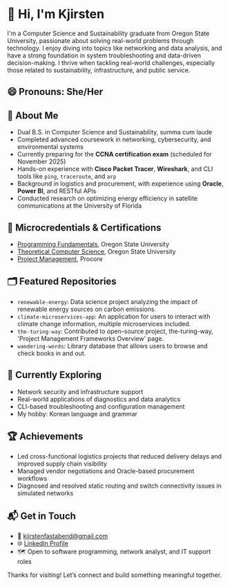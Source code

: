 # 👋 Hi, I'm Kjirsten

I'm a Computer Science and Sustainability graduate from Oregon State University, passionate about solving real-world problems through technology. I enjoy diving into topics like networking and data analysis, and have a strong foundation in system troubleshooting and data-driven decision-making. I thrive when tackling real-world challenges, especially those related to sustainability, infrastructure, and public service.

## 😄 Pronouns: She/Her

## 🚀 About Me

- Dual B.S. in Computer Science and Sustainability, summa cum laude
- Completed advanced coursework in networking, cybersecurity, and environmental systems
- Currently preparing for the **CCNA certification exam** (scheduled for November 2025)
- Hands-on experience with **Cisco Packet Tracer**, **Wireshark**, and CLI tools like `ping`, `traceroute`, and `arp`
- Background in logistics and procurement, with experience using **Oracle**, **Power BI**, and RESTful APIs
- Conducted research on optimizing energy efficiency in satellite communications at the University of Florida

## 🏅 Microcredentials & Certifications
- [Programming Fundamentals](https://www.credly.com/badges/3889dcc0-5769-4c71-9e6a-15922246eeaa/public_url), Oregon State University
- [Theoretical Computer Science](https://www.credly.com/badges/ff047e6f-df22-4d44-a672-cc9f79feeeff/public_url), Oregon State University
- [Project Management](http://verify.skilljar.com/c/jc6kzm6pjt5b), Procore

## 🗂️ Featured Repositories

- `renewable-energy`: Data science project analyzing the impact of renewable energy sources on carbon emissions.
- `climate-microservices-app`: An application for users to interact with climate change information, multiple microservices included.
- `the-turing-way`: Contributed to open-source project, the-turing-way, 'Project Management Frameworks Overview' page.
- `wandering-words`: Library database that allows users to browse and check books in and out.

## 🌱 Currently Exploring

- Network security and infrastructure support  
- Real-world applications of diagnostics and data analytics
- CLI-based troubleshooting and configuration management
- My hobby: Korean language and grammar

## 🏆 Achievements

- Led cross-functional logistics projects that reduced delivery delays and improved supply chain visibility  
- Managed vendor negotiations and Oracle-based procurement workflows  
- Diagnosed and resolved static routing and switch connectivity issues in simulated networks  

## 📬 Get in Touch

- 📧 [kjirstenfastabend@gmail.com](kjirstenfastabend@gmail.com)  
- 🌐 [LinkedIn Profile](www.linkedin.com/in/kjirsten-f-3625691a8)
- 🗺️ Open to software programming, network analyst, and IT support roles

Thanks for visiting! Let’s connect and build something meaningful together.
